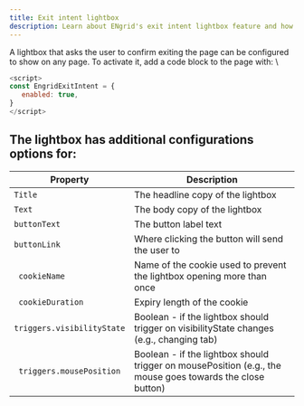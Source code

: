 ```yaml
---
title: Exit intent lightbox
description: Learn about ENgrid's exit intent lightbox feature and how to configure it for your Engaging Networks page.
---
```


A lightbox that asks the user to confirm exiting the page can be configured to show on any page. To activate it, add a code block to the page with: \

 ```Javascript
<script>
const EngridExitIntent = {
	enabled: true,
}
</script>
```


## The lightbox has additional configurations options for:

| Property                   | Description                                                                                               |
|----------------------------|-----------------------------------------------------------------------------------------------------------|
| `Title`                    | The headline copy of the lightbox                                                                         |
| `Text`                     | The body copy of the lightbox                                                                             |
| `buttonText`               | The button label text                                                                                     |
| `buttonLink`               | Where clicking the button will send the user to                                                           |
| ` cookieName`              | Name of the cookie used to prevent the lightbox opening more than once                                    |
| ` cookieDuration`          | Expiry length of the cookie                                                                               |
| `triggers.visibilityState` | Boolean - if the lightbox should trigger on visibilityState changes (e.g., changing tab)                  |
| ` triggers.mousePosition`  | Boolean - if the lightbox should trigger on mousePosition (e.g., the mouse goes towards the close button) |
